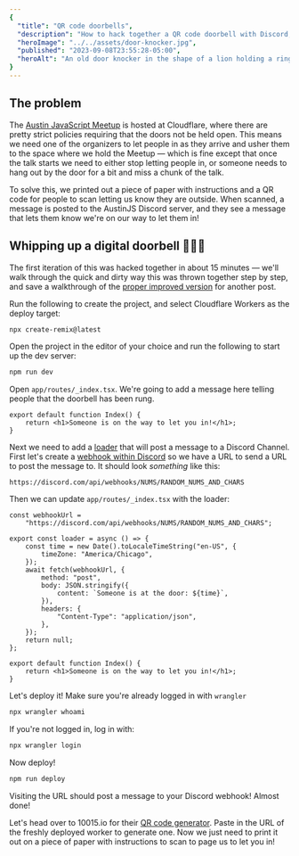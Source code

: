 ```yaml
---
{
  "title": "QR code doorbells",
  "description": "How to hack together a QR code doorbell with Discord, Remix, and Cloudflare Workers",
  "heroImage": "../../assets/door-knocker.jpg",
  "published": "2023-09-08T23:55:28-05:00",
  "heroAlt": "An old door knocker in the shape of a lion holding a ring in its mouth",
}
---
```


## The problem

The [Austin JavaScript Meetup](https://austinjavascript.com/) is hosted at Cloudflare, where there
are pretty strict policies requiring that the doors not be held open. This means we need one of the
organizers to let people in as they arrive and usher them to the space where we hold the Meetup —
which is fine except that once the talk starts we need to either stop letting people in, or someone
needs to hang out by the door for a bit and miss a chunk of the talk.

To solve this, we printed out a piece of paper with instructions and a QR code for people to scan
letting us know they are outside. When scanned, a message is posted to the AustinJS Discord server,
and they see a message that lets them know we're on our way to let them in!

## Whipping up a digital doorbell 👨🏻‍🍳

The first iteration of this was hacked together in about 15 minutes — we'll walk through the quick
and dirty way this was thrown together step by step, and save a walkthrough of the [proper improved
version](https://github.com/third774/austinjs-knock-knock) for another post.

Run the following to create the project, and select Cloudflare Workers as the deploy target:

```sh
npx create-remix@latest
```

Open the project in the editor of your choice and run the following to start up the dev server:

```sh
npm run dev
```

Open `app/routes/_index.tsx`. We're going to add a message here telling people that the doorbell
has been rung.

```tsx
export default function Index() {
	return <h1>Someone is on the way to let you in!</h1>;
}
```

Next we need to add a [loader](https://remix.run/docs/en/1.19.3/route/loader) that will post a
message to a Discord Channel. First let's create a [webhook within Discord](https://support.discord.com/hc/en-us/articles/228383668-Intro-to-Webhooks) so we have a URL to send a URL to post the message to. It should look _something_ like this:

```
https://discord.com/api/webhooks/NUMS/RANDOM_NUMS_AND_CHARS
```

Then we can update `app/routes/_index.tsx` with the loader:

```tsx
const webhookUrl =
	"https://discord.com/api/webhooks/NUMS/RANDOM_NUMS_AND_CHARS";

export const loader = async () => {
	const time = new Date().toLocaleTimeString("en-US", {
		timeZone: "America/Chicago",
	});
	await fetch(webhookUrl, {
		method: "post",
		body: JSON.stringify({
			content: `Someone is at the door: ${time}`,
		}),
		headers: {
			"Content-Type": "application/json",
		},
	});
	return null;
};

export default function Index() {
	return <h1>Someone is on the way to let you in!</h1>;
}
```

Let's deploy it! Make sure you're already logged in with `wrangler`

```sh
npx wrangler whoami
```

If you're not logged in, log in with:

```sh
npx wrangler login
```

Now deploy!

```sh
npm run deploy
```

Visiting the URL should post a message to your Discord webhook! Almost done!

Let's head over to 10015.io for their [QR code generator](https://10015.io/tools/qr-code-generator).
Paste in the URL of the freshly deployed worker to generate one. Now we just need to print it out on
a piece of paper with instructions to scan to page us to let you in!
